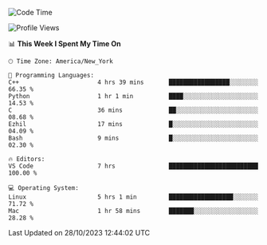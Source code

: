 <!--START_SECTION:waka-->
![Code Time](http://img.shields.io/badge/Code%20Time-571%20hrs%2010%20mins-blue)

![Profile Views](http://img.shields.io/badge/Profile%20Views-0-blue)

📊 **This Week I Spent My Time On** 

```text
🕑︎ Time Zone: America/New_York

💬 Programming Languages: 
C++                      4 hrs 39 mins       █████████████████░░░░░░░░   66.35 % 
Python                   1 hr 1 min          ████░░░░░░░░░░░░░░░░░░░░░   14.53 % 
C                        36 mins             ██░░░░░░░░░░░░░░░░░░░░░░░   08.68 % 
Ezhil                    17 mins             █░░░░░░░░░░░░░░░░░░░░░░░░   04.09 % 
Bash                     9 mins              █░░░░░░░░░░░░░░░░░░░░░░░░   02.30 % 

🔥 Editors: 
VS Code                  7 hrs               █████████████████████████   100.00 % 

💻 Operating System: 
Linux                    5 hrs 1 min         ██████████████████░░░░░░░   71.72 % 
Mac                      1 hr 58 mins        ███████░░░░░░░░░░░░░░░░░░   28.28 % 
```


 Last Updated on 28/10/2023 12:44:02 UTC
<!--END_SECTION:waka-->
